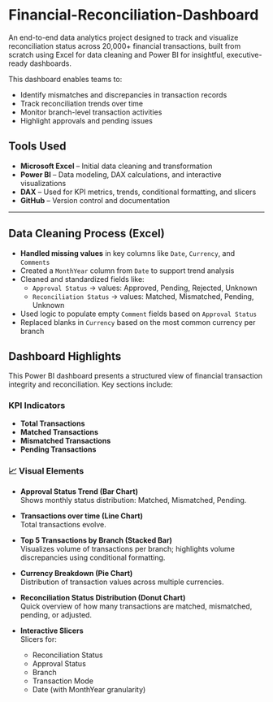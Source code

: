 # Financial-Reconciliation-Dashboard
An end-to-end data analytics project designed to track and visualize reconciliation status across 20,000+ financial transactions, built from scratch using Excel for data cleaning and Power BI for insightful, executive-ready dashboards.

This dashboard enables teams to:
- Identify mismatches and discrepancies in transaction records
- Track reconciliation trends over time
- Monitor branch-level transaction activities
- Highlight approvals and pending issues

## Tools Used

- **Microsoft Excel** – Initial data cleaning and transformation
- **Power BI** – Data modeling, DAX calculations, and interactive visualizations
- **DAX** – Used for KPI metrics, trends, conditional formatting, and slicers
- **GitHub** – Version control and documentation

---

## Data Cleaning Process (Excel)

- **Handled missing values** in key columns like `Date`, `Currency`, and `Comments`
- Created a `MonthYear` column from `Date` to support trend analysis
- Cleaned and standardized fields like:
  - `Approval Status` → values: Approved, Pending, Rejected, Unknown
  - `Reconciliation Status` → values: Matched, Mismatched, Pending, Unknown
- Used logic to populate empty `Comment` fields based on `Approval Status`
- Replaced blanks in `Currency` based on the most common currency per branch

## Dashboard Highlights

This Power BI dashboard presents a structured view of financial transaction integrity and reconciliation. Key sections include:

### KPI Indicators
- **Total Transactions**
- **Matched Transactions**
- **Mismatched Transactions**
- **Pending Transactions**

### 📈 Visual Elements

- **Approval Status Trend (Bar Chart)**  
  Shows monthly status distribution: Matched, Mismatched, Pending.

- **Transactions over time (Line Chart)**  
  Total transactions evolve.

- **Top 5 Transactions by Branch (Stacked Bar)**  
  Visualizes volume of transactions per branch; highlights volume discrepancies using conditional formatting.

- **Currency Breakdown (Pie Chart)**  
  Distribution of transaction values across multiple currencies.

- **Reconciliation Status Distribution (Donut Chart)**  
  Quick overview of how many transactions are matched, mismatched, pending, or adjusted.

- **Interactive Slicers**  
  Slicers for:
  - Reconciliation Status
  - Approval Status
  - Branch
  - Transaction Mode
  - Date (with MonthYear granularity)



